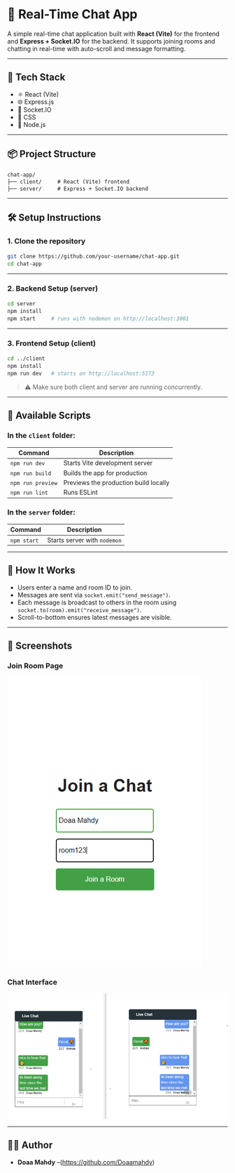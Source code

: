 # 💬 Real-Time Chat App

A simple real-time chat application built with **React (Vite)** for the frontend and **Express + Socket.IO** for the backend. It supports joining rooms and chatting in real-time with auto-scroll and message formatting.

---

## 🧰 Tech Stack

- ⚛️ React (Vite)
- 🌐 Express.js
- 🔌 Socket.IO
- 🎨 CSS
- 🚀 Node.js

---

## 📦 Project Structure

```
chat-app/
├── client/     # React (Vite) frontend
├── server/     # Express + Socket.IO backend
```

---

## 🛠️ Setup Instructions

### 1. Clone the repository

```bash
git clone https://github.com/your-username/chat-app.git
cd chat-app
```

---

### 2. Backend Setup (server)

```bash
cd server
npm install
npm start     # runs with nodemon on http://localhost:3001
```

---

### 3. Frontend Setup (client)

```bash
cd ../client
npm install
npm run dev   # starts on http://localhost:5173
```

> ⚠️ Make sure both client and server are running concurrently.

---

## 🚀 Available Scripts

### In the `client` folder:

| Command           | Description                           |
| ----------------- | ------------------------------------- |
| `npm run dev`     | Starts Vite development server        |
| `npm run build`   | Builds the app for production         |
| `npm run preview` | Previews the production build locally |
| `npm run lint`    | Runs ESLint                           |

### In the `server` folder:

| Command     | Description                  |
| ----------- | ---------------------------- |
| `npm start` | Starts server with `nodemon` |

---

## 🧪 How It Works

- Users enter a name and room ID to join.
- Messages are sent via `socket.emit("send_message")`.
- Each message is broadcast to others in the room using `socket.to(room).emit("receive_message")`.
- Scroll-to-bottom ensures latest messages are visible.

---

## 📸 Screenshots

### Join Room Page

![Join Room](./assets/joining-room.png)

### Chat Interface

![Chat UI](./assets/chats.png)

---

## 🙋‍♀️ Author

- **Doaa Mahdy** –(https://github.com/Doaamahdy)
